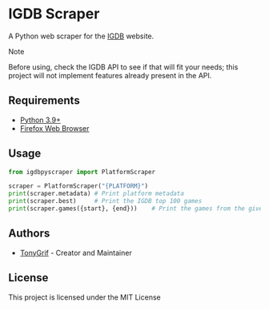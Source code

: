 # IGDB Scraper
A Python web scraper for the [IGDB](https://www.igdb.com/) website.

> [!NOTE]
> Before using, check the IGDB API to see if that will fit your needs; this project
> will not implement features already present in the API.

## Requirements
* [Python 3.9+](https://www.python.org/)
* [Firefox Web Browser](https://www.mozilla.org/en-US/firefox/new/)

## Usage
```py
from igdbpyscraper import PlatformScraper

scraper = PlatformScraper("{PLATFORM}")
print(scraper.metadata) # Print platform metadata
print(scraper.best)     # Print the IGDB top 100 games
print(scraper.games({start}, {end}))    # Print the games from the given page range
```

## Authors
* [TonyGrif](https://github.com/TonyGrif) - Creator and Maintainer

## License
This project is licensed under the MIT License
